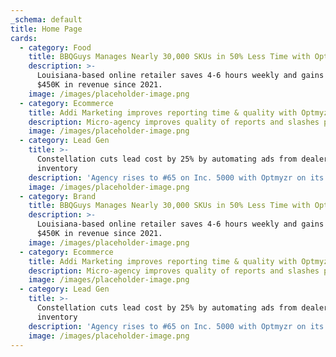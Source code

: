 ```yaml
---
_schema: default
title: Home Page
cards:
  - category: Food
    title: BBQGuys Manages Nearly 30,000 SKUs in 50% Less Time with Optmyzr
    description: >-
      Louisiana-based online retailer saves 4-6 hours weekly and gains over
      $450K in revenue since 2021.
    image: /images/placeholder-image.png
  - category: Ecommerce
    title: Addi Marketing improves reporting time & quality with Optmyzr
    description: Micro-agency improves quality of reports and slashes prep time by 75%.
    image: /images/placeholder-image.png
  - category: Lead Gen
    title: >-
      Constellation cuts lead cost by 25% by automating ads from dealer
      inventory
    description: 'Agency rises to #65 on Inc. 5000 with Optmyzr on its team.'
    image: /images/placeholder-image.png
  - category: Brand
    title: BBQGuys Manages Nearly 30,000 SKUs in 50% Less Time with Optmyzr
    description: >-
      Louisiana-based online retailer saves 4-6 hours weekly and gains over
      $450K in revenue since 2021.
    image: /images/placeholder-image.png
  - category: Ecommerce
    title: Addi Marketing improves reporting time & quality with Optmyzr
    description: Micro-agency improves quality of reports and slashes prep time by 75%.
    image: /images/placeholder-image.png
  - category: Lead Gen
    title: >-
      Constellation cuts lead cost by 25% by automating ads from dealer
      inventory
    description: 'Agency rises to #65 on Inc. 5000 with Optmyzr on its team.'
    image: /images/placeholder-image.png
---
```

